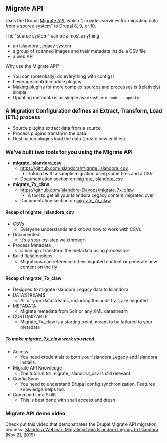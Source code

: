 ## Migrate API

Uses the Drupal [Migrate API](https://www.drupal.org/docs/drupal-apis/migrate-api/migrate-api-overview), which "provides services for migrating data from a source system" to Drupal 8, 9, or 10.

The "source system" can be almost anything:

- an Islandora Legacy system
- a group of scanned images and their metadata inside a CSV file
- a web API

Why use the Migrate API?

- You can (potentially) do everything with configs!
- Leverage contrib module plugins.
- Making plugins for more complex sources and processes is (relatively) simple.
- Updating metadata is as simple as:
`drush mim node --update`

### A Migration Configuration defines an Extract, Transform, Load (ETL) process

- Source plugins extract data from a source
- Process plugins transform the data
- Destination plugins load the data (create new entities)

### We’ve built two tools for you using the Migrate API

- **migrate_islandora_csv**
    - <https://github.com/Islandora/migrate_islandora_csv>
        - Tutorial with a sample migration using some files and a CSV
    - Documentation section on [migrate_islandora_csv](migrate-csv.md)
- **migrate_7x_claw**
    - <https://github.com/Islandora-Devops/migrate_7x_claw>
      - A tool to get all your Islandora Legacy content migrated over
    - Documentation section on [migrate_7x_claw](migrate-7x)

#### Recap of migrate_islandora_csv

- CSVs
    - Everyone understands and knows how to work with CSVs
- Documented
    - It’s a step-by-step walkthrough
- Process Metadata
    - Clean up / transform the metadata using processors
- Build Relationships
    - Migrations can reference other migrated content or generate new content on the fly

#### Recap of migrate_7x_claw

- Designed to migrate Islandora Legacy data to Islandora.
- DATASTREAMS
    - All of your datastreams, including the audit trail, are migrated
- METADATA
    - Migrate metadata from Solr or any XML datastream
- CUSTOMIZABLE
    - Migrate_7x_claw is a starting point, meant to be tailored to your metadata

##### To make migrate_7x_claw work you need

- Access
    - You need credentials to both your Islandora Legacy and Islandora installs.
- Migrate API Knowledge
    - The tutorial for migrate_islandora_csv
Is still relevant
- Config Sync
    - You need to understand Drupal config synchronization.  Features knowledge helps too.
- Command Line Skills
    - This is best done with shell access and drush

### Migrate API demo video

Check out this video that demonstrates the Drupal Migrate API migration process: [Islandora Webinar: Migrating from Islandora Legacy to Islandora](migrate-7x.md) (Nov 21, 2019)
